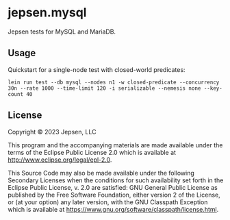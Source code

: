 # jepsen.mysql

Jepsen tests for MySQL and MariaDB.

## Usage

Quickstart for a single-node test with closed-world predicates:

```
lein run test --db mysql --nodes n1 -w closed-predicate --concurrency 30n --rate 1000 --time-limit 120 -i serializable --nemesis none --key-count 40
```

## License

Copyright © 2023 Jepsen, LLC

This program and the accompanying materials are made available under the
terms of the Eclipse Public License 2.0 which is available at
http://www.eclipse.org/legal/epl-2.0.

This Source Code may also be made available under the following Secondary
Licenses when the conditions for such availability set forth in the Eclipse
Public License, v. 2.0 are satisfied: GNU General Public License as published by
the Free Software Foundation, either version 2 of the License, or (at your
option) any later version, with the GNU Classpath Exception which is available
at https://www.gnu.org/software/classpath/license.html.
